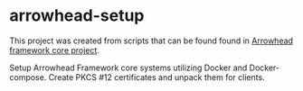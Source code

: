 # arrowhead-setup

This project was created from scripts that can be found found in [Arrowhead framework core project](https://github.com/arrowhead-f/core-java-spring).

Setup Arrowhead Framework core systems utilizing Docker and Docker-compose.
Create PKCS #12 certificates and unpack them for clients.
